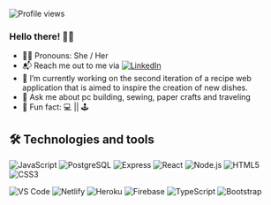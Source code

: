 ![Profile views](https://gpvc.arturio.dev/CoreenCooper) 
### Hello there! 👋🏽

- 👧🏽 Pronouns: She / Her
- 📬 Reach me out to me via [![LinkedIn](https://img.shields.io/badge/-0077B5?style=flat-square&logo=linkedin&logoColor=ffffff)](https://www.linkedin.com/in/coreenmcooper/)
- 🥦 I’m currently working on the second iteration of a recipe web application that is aimed to inspire the creation of new dishes. 
- 💬 Ask me about pc building, sewing, paper crafts and traveling 
- 🤪 Fun fact: 💻 || 🕹️

## 🛠  Technologies and tools

![JavaScript](https://img.shields.io/badge/-JavaScript-%23F7DF1C?style=flat-square&logo=javascript&logoColor=000000&labelColor=%23F7DF1C&color=%23FFCE5A)
![PostgreSQL](https://img.shields.io/badge/-PostgreSQL-336791?style=flat-square&logo=postgresql)
![Express](https://img.shields.io/badge/Express-282C34?logo=express&logoColor=ffffff)
![React](https://img.shields.io/badge/-React-%23282C34?style=flat-square&logo=react)
![Node.js](https://img.shields.io/badge/Node.js-339933?logo=node.js&logoColor=ffffff)
![HTML5](https://img.shields.io/badge/-HTML5-%23E44D27?style=flat-square&logo=html5&logoColor=ffffff)
![CSS3](https://img.shields.io/badge/-CSS3-%231572B6?style=flat-square&logo=css3)

![VS Code](https://img.shields.io/badge/-VSCode-%23007ACC?style=flat-square&logo=visual-studio-code)
![Netlify](https://img.shields.io/badge/-Netlify-%2300C7B7?style=flat-square&logo=netlify&logoColor=ffffff)
![Heroku](https://img.shields.io/badge/-Heroku-430098?style=flat-square&logo=heroku)
![Firebase](https://img.shields.io/badge/Firebase-282C34?logo=firebase&logoColor=FFCA28)
![TypeScript](https://img.shields.io/badge/-TypeScript-007ACC?style=flat-square&logo=typescript)
![Bootstrap](https://img.shields.io/badge/-Bootstrap-563D7C?style=flat-square&logo=bootstrap)

 

 
